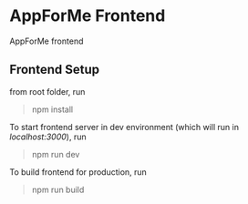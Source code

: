 # AppForMe Frontend
AppForMe frontend

## Frontend Setup
from root folder, run
> npm install

To start frontend server in dev environment (which will run in *localhost:3000*), run
> npm run dev

To build frontend for production, run
> npm run build
